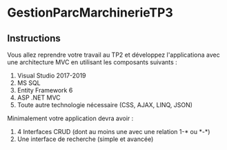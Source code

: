 # GestionParcMarchinerieTP3

## Instructions

Vous allez reprendre votre travail au TP2 et développez l'applicationa avec une architecture MVC en utilisant les composants suivants :

1. Visual Studio 2017-2019
2. MS SQL
3. Entity Framework 6
4. ASP .NET MVC
5. Toute autre technologie nécessaire (CSS, AJAX, LINQ, JSON)

Minimalement votre application devra avoir :

1. 4 Interfaces CRUD (dont au moins une avec une relation 1-* ou \*-*)
2. Une interface de recherche (simple et avancée)



